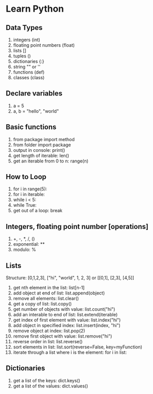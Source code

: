 # Learn Python

## Data Types
1. integers (int)
2. floating point numbers (float)
3. lists []
4. tuples ()
5. dictionaries {:}
6. string "" or ''
7. functions (def)
8. classes (class)

## Declare variables
1. a = 5
2. a, b = "hello", "world"

## Basic functions
1. from package import method
2. from folder import package
3. output in console: print()
4. get length of iterable: len()
5. get an iterable from 0 to n: range(n)

## How to Loop
1. for i in range(5):
2. for i in iterable:
3. while i < 5:
4. while True:
5. get out of a loop: break

## Integers, floating point number [operations]
1. +, -, *, /, ()
2. exponential: **
3. modulo: %

## Lists
Structure: [0,1,2,3], ["hi", "world", 1, 2, 3] or [[0,1], [2,3], [4,5]]
1. get nth element in the list: list[n-1]
2. add object at end of list: list.append(object)
3. remove all elements: list.clear()
4. get a copy of list: list.copy()
5. get number of objects with value: list.count("hi")
6. add an interable to end of list: list.extend(iterable)
7. get index of first element with value: list.index("hi")
8. add object in specified index: list.insert(index, "hi")
9. remove object at index: list.pop(2)
10. remove first object with value: list.remove("hi")
11. reverse order in list: list.reverse()
12. sort elements in list: list.sort(reverse=False, key=myFunction)
13. iterate through a list where i is the element: for i in list:

## Dictionaries
1. get a list of the keys: dict.keys()
2. get a list of the values: dict.values()
